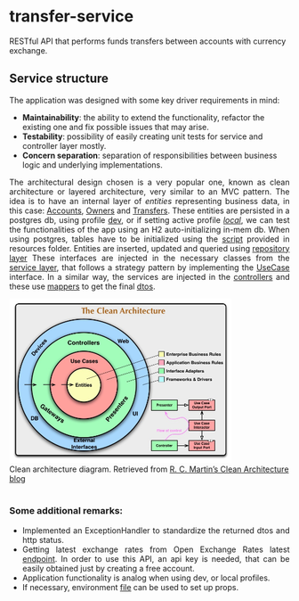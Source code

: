 # transfer-service
RESTful API that performs funds transfers between accounts with currency exchange.

## Service structure
The application was designed with some key driver requirements in mind:
- **Maintainability**: the ability to extend the functionality, refactor the existing one and fix possible issues that may arise.
- **Testability**: possibility of easily creating unit tests for service and controller layer mostly.
- **Concern separation**: separation of responsibilities between business logic and underlying implementations.

<div style="text-align: justify"> 

The architectural design chosen is a very popular one, known as clean architecture or layered architecture, very similar to an MVC pattern.
The idea is to have an internal layer of _entities_ representing business data, in this case:
[Accounts](src/main/java/com/somecompany/transferservice/model/Account.java),
[Owners](src/main/java/com/somecompany/transferservice/model/Owner.java) and
[Transfers](src/main/java/com/somecompany/transferservice/model/Transfer.java).
These entities are persisted in a postgres db, using profile [dev](src/main/resources/application-dev.properties), or if setting active profile [_local_](src/main/resources/application-local.properties), we can test the functionalities of the app using an H2 auto-initializing in-mem db.
When using postgres, tables have to be initialized using the [script](src/main/resources/scripts/db-table-creation-script.sql) provided in resources folder.
Entities are inserted, updated and queried using [repository layer](src/main/java/com/somecompany/transferservice/repository)
These interfaces are injected in the necessary classes from the [service layer](src/main/java/com/somecompany/transferservice/service), that follows a strategy pattern by implementing the [UseCase](src/main/java/com/somecompany/transferservice/service/UseCase.java) interface.
In a similar way, the services are injected in the [controllers](src/main/java/com/somecompany/transferservice/controller) and these use [mappers](src/main/java/com/somecompany/transferservice/mapper) to get the final [dtos](src/main/java/com/somecompany/transferservice/dto).

</div>

<figure style="display: block; margin: auto;">
    <img alt="Clean architecture diagram" src="src/main/resources/static/clean-arch.png" width="400"/>
    <figcaption>Clean architecture diagram. Retrieved from <a href="https://blog.cleancoder.com/uncle-bob/2012/08/13/the-clean-architecture.html">R. C. Martin’s Clean Architecture blog</a></figcaption>
</figure>

<br>

<div style="text-align: justify"> 
<h3>Some additional remarks:</h3>
<ul>
    <li>Implemented an ExceptionHandler to standardize the returned dtos and http status.</li>
    <li>Getting latest exchange rates from Open Exchange Rates latest <a href="https://docs.openexchangerates.org/reference/latest-json">endpoint</a>.
        In order to use this API, an api key is needed, that can be easily obtained just by creating a free account.</li>
    <li>Application functionality is analog when using dev, or local profiles.</li>
    <li>If necessary, environment <a href="file://environment-props.env">file</a> can be used to set up props.</li>
</ul>
</div>